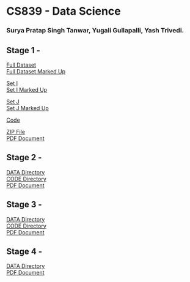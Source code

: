 # CS839 - Data Science

### Surya Pratap Singh Tanwar, Yugali Gullapalli, Yash Trivedi.

## Stage 1 - 

[Full Dataset](https://github.com/yash96trivedi/cs839/tree/master/stage1/dataset_original) <br/>
[Full Dataset Marked Up](https://github.com/yash96trivedi/cs839/tree/master/stage1/dataset) <br/>

[Set I ](https://github.com/yash96trivedi/cs839/tree/master/stage1/train_original) <br/>
[Set I Marked Up](https://github.com/yash96trivedi/cs839/tree/master/stage1/train) <br/>

[Set J](https://github.com/yash96trivedi/cs839/tree/master/stage1/test_original) <br/>
[Set J Marked Up](https://github.com/yash96trivedi/cs839/tree/master/stage1/test) <br/>

[Code](https://github.com/yash96trivedi/cs839/tree/master/stage1/code) <br/>

[ZIP File](https://github.com/yash96trivedi/cs839/blob/master/stage1.zip) <br/>
[PDF Document](https://github.com/yash96trivedi/cs839/blob/master/stage1/stage1.pdf) <br/>

## Stage 2 -

[DATA Directory](https://github.com/yash96trivedi/cs839/tree/master/stage2/DATA) <br/>
[CODE Directory](https://github.com/yash96trivedi/cs839/tree/master/stage2/CODE) <br/>
[PDF Document](https://github.com/yash96trivedi/cs839/blob/master/stage2/ProjectStage2.pdf) <br/>

## Stage 3 -

[DATA Directory](https://github.com/yash96trivedi/cs839/tree/master/stage3/DATA) <br/>
[CODE Directory](https://github.com/yash96trivedi/cs839/tree/master/stage3/CODE) <br/>
[PDF Document](https://github.com/yash96trivedi/cs839/blob/master/stage3/ProjectStage3.pdf) <br/>

## Stage 4 -

[DATA Directory](https://github.com/yash96trivedi/cs839/tree/master/stage4) <br/>
[PDF Document](https://github.com/yash96trivedi/cs839/blob/master/stage4/ProjectStage-4.pdf) <br/>
